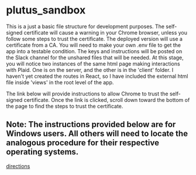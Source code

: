 # plutus_sandbox

This is a just a basic file structure for development purposes. The self-signed certificate will cause a warning in your Chrome browser, unless you follow some steps to trust the certificate. The deployed version will use a certificate from a CA. You will need to make your own .env file to get the app into a testable condition. The keys and instructions will be posted on the Slack channel for the unshared files that will be needed. At this stage, you will notice two instances of the same html page making interactions with Plaid. One is on the server, and the other is in the 'client' folder. I haven't yet created the routes in React, so I have included the external html file inside 'views' in the root level of the app.

The link below will provide instructions to allow Chrome to trust the self-signed certificate. Once the link is clicked, scroll down toward the bottom of the page to find the steps to trust the certificate.

## Note: The instructions provided below are for Windows users. All others will need to locate the analogous procedure for their respective operating systems.

[directions](https://stackoverflow.com/questions/21397809/create-a-trusted-self-signed-ssl-cert-for-localhost-for-use-with-express-node)
